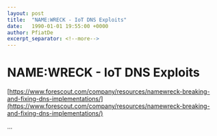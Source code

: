 ```yaml
---
layout: post
title:  "NAME:WRECK - IoT DNS Exploits"
date:   1990-01-01 19:55:00 +0000
author: PfiatDe
excerpt_separator: <!--more-->
---
```


# NAME:WRECK - IoT DNS Exploits
[https://www.forescout.com/company/resources/namewreck-breaking-and-fixing-dns-implementations/](https://www.forescout.com/company/resources/namewreck-breaking-and-fixing-dns-implementations/)

...
<!--more-->
